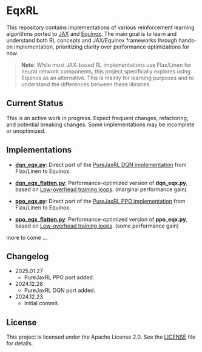 # EqxRL

This repository contains implementations of various reinforcement learning algorithms ported to [JAX](https://github.com/jax-ml/jax) and [Equinox](https://github.com/patrick-kidger/equinox). The main goal is to learn and understand both RL concepts and JAX/Equinox frameworks through hands-on implementation, prioritizing clarity over performance optimizations for now.

> **Note**: While most JAX-based RL implementations use Flax/Linen for neural network components, this project specifically explores using Equinox as an alternative. This is mainly for learning purposes and to understand the differences between these libraries.

## Current Status
This is an active work in progress. Expect frequent changes, refactoring, and potential breaking changes. Some implementations may be incomplete or unoptimized.

## Implementations

* [**dqn_eqx.py**](./pureeqxrl/dqn_eqx.py): Direct port of the [PureJaxRL DQN implementation](https://github.com/luchris429/purejaxrl/blob/main/purejaxrl/dqn.py) from Flax/Linen to Equinox. 
* [**dqn_eqx_flatten.py**](./pureeqxrl/dqn_eqx_flatten.py): Performance-optimized version of **dqn_eqx.py**, based on [Low-overhead training loops](https://docs.kidger.site/equinox/tricks/#low-overhead-training-loops). (marginal performance gain)

* [**ppo_eqx.py**](./pureeqxrl/ppo_eqx.py): Direct port of the [PureJaxRL PPO implementation](https://github.com/luchris429/purejaxrl/blob/main/purejaxrl/ppo.py) from Flax/Linen to Equinox. 
* [**ppo_eqx_flatten.py**](./pureeqxrl/ppo_eqx_flatten.py): Performance-optimized version of **ppo_eqx.py**, based on [Low-overhead training loops](https://docs.kidger.site/equinox/tricks/#low-overhead-training-loops). (some performance gain)

more to come ...


## Changelog

- 2025.01.27
    - PureJaxRL PPO port added.
- 2024.12.28
    - PureJaxRL DQN port added.
- 2024.12.23
    - Initial commit.


## License

This project is licensed under the Apache License 2.0. See the [LICENSE](./LICENSE) file for details.